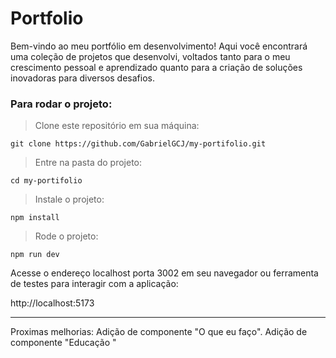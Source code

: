# Portfolio

Bem-vindo ao meu portfólio em desenvolvimento! Aqui você encontrará uma coleção de projetos que desenvolvi, voltados tanto para o meu crescimento pessoal e aprendizado quanto para a criação de soluções inovadoras para diversos desafios.


### Para rodar o projeto:

>Clone este repositório em sua máquina:

```
git clone https://github.com/GabrielGCJ/my-portifolio.git
```

>Entre na pasta do projeto:

```
cd my-portifolio

```

>Instale o projeto:

```
npm install
```

>Rode o projeto:

```
npm run dev
```

Acesse o endereço localhost porta 3002 em seu navegador ou ferramenta de testes para interagir com a aplicação:

http://localhost:5173

----

Proximas melhorias:
Adição de componente "O que eu faço".
Adição de componente "Educação
"
